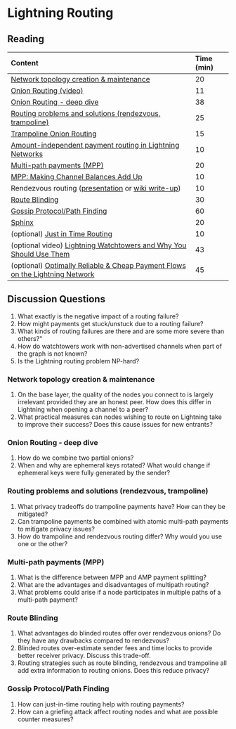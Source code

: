 # Lightning Routing

## Reading

| Content | Time \(min\) |
| :--- | :--- |
| [Network topology creation & maintenance](https://btctranscripts.com/scalingbitcoin/tel-aviv-2019/edgedevplusplus/lightning-network-topology/) | 20 |
| [Onion Routing \(video\)](https://youtu.be/toarjBSPFqI) | 11 |
| [Onion Routing - deep dive](https://btctranscripts.com/chaincode-labs/chaincode-residency/2019-06-25-christian-decker-onion-routing-deep-dive/) | 38 |
| [Routing problems and solutions \(rendezvous, trampoline\)](https://btctranscripts.com/scalingbitcoin/tel-aviv-2019/edgedevplusplus/2019-09-09-carla-kirk-cohen-routing-problems-and-solutions/) | 25 |
| [Trampoline Onion Routing](https://github.com/lightningnetwork/lightning-rfc/blob/trampoline-routing-no-gossip/proposals/trampoline.md) | 15 |
| [Amount-independent payment routing in Lightning Networks](https://medium.com/coinmonks/amount-independent-payment-routing-in-lightning-networks-6409201ff5ed) | 10 |
| [Multi-path payments \(MPP\)](https://btctranscripts.com/chaincode-labs/chaincode-residency/2019-06-25-alex-bosworth-mpp/) | 20 |
| [MPP: Making Channel Balances Add Up](https://lightning.engineering/posts/2020-05-07-mpp/) | 10 |
| Rendezvous routing \([presentation](https://btctranscripts.com/chaincode-labs/chaincode-residency/2019-06-28-christian-decker-rendezvous-routing/) or [wiki write-up](https://github.com/lightningnetwork/lightning-rfc/wiki/Rendez-vous-mechanism-on-top-of-Sphinx)\) | 10 |
| [Route Blinding](https://github.com/lightningnetwork/lightning-rfc/blob/route-blinding/proposals/route-blinding.md) | 30 |
| [Gossip Protocol/Path Finding](https://btctranscripts.com/chaincode-labs/chaincode-residency/2019-06-26-rene-pickhardt-path-finding-lightning-network/) | 60 |
| [Sphinx](https://github.com/t-bast/lightning-docs/blob/master/sphinx.md) | 20 |
| \(optional\) [Just in Time Routing](https://lists.linuxfoundation.org/pipermail/lightning-dev/2019-March/001891.html) | 10 |
| \(optional video\) [Lightning Watchtowers and Why You Should Use Them](https://www.youtube.com/watch?v=6n5eaI6glHA) | 43 |
| \(optional\) [Optimally Reliable & Cheap Payment Flows on the Lightning Network](https://arxiv.org/pdf/2107.05322.pdf) | 45 |

## Discussion Questions

1. What exactly is the negative impact of a routing failure?
2. How might payments get stuck/unstuck due to a routing failure?
3. What kinds of routing failures are there and are some more severe than others?"
4. How do watchtowers work with non-advertised channels when part of the graph is not known? 
5. Is the Lightning routing problem NP-hard?

### Network topology creation & maintenance

1. On the base layer, the quality of the nodes you connect to is largely irrelevant provided they are an honest peer. How does this differ in Lightning when opening a channel to a peer?
2. What practical measures can nodes wishing to route on Lightning take to improve their success? Does this cause issues for new entrants?

### Onion Routing - deep dive

1. How do we combine two partial onions?
2. When and why are ephemeral keys rotated? What would change if ephemeral keys were fully generated by the sender?

### Routing problems and solutions \(rendezvous, trampoline\)

1. What privacy tradeoffs do trampoline payments have? How can they be mitigated?
2. Can trampoline payments be combined with atomic multi-path payments to mitigate privacy issues?
3. How do trampoline and rendezvous routing differ? Why would you use one or the other?

### Multi-path payments \(MPP\)

1. What is the difference between MPP and AMP payment splitting?
2. What are the advantages and disadvantages of multipath routing?
3. What problems could arise if a node participates in multiple paths of a multi-path payment?

### Route Blinding
1. What advantages do blinded routes offer over rendezvous onions? Do they have any drawbacks compared to rendezvous?
2. Blinded routes over-estimate sender fees and time locks to provide better receiver privacy. Discuss this trade-off. 
3. Routing strategies such as route blinding, rendezvous and trampoline all add extra information to routing onions. Does this reduce privacy? 

### Gossip Protocol/Path Finding

1. How can just-in-time routing help with routing payments?
2. How can a griefing attack affect routing nodes and what are possible counter measures?
